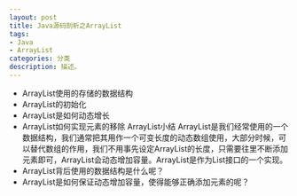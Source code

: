 ```yaml
---
layout: post
title: Java源码剖析之ArrayList
tags:
- Java
- ArrayList
categories: 分类
description: 描述。
---
```


* ArrayList使用的存储的数据结构
* ArrayList的初始化
* ArrayList是如何动态增长
* ArrayList如何实现元素的移除
ArrayList小结 ArrayList是我们经常使用的一个数据结构，我们通常把其用作一个可变长度的动态数组使用，大部分时候，可以替代数组的作用，我们不用事先设定ArrayList的长度，只需要往里不断添加元素即可，ArrayList会动态增加容量。ArrayList是作为List接口的一个实现。
* ArrayList背后使用的数据结构是什么呢？
* ArrayList是如何保证动态增加容量，使得能够正确添加元素的呢？

